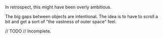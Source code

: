 In retrospect, this might have been overly ambitious. 

The big gaps between objects are intentional. The idea is to have to scroll a bit and get a sort of "the vastness of outer space" feel. 

// TODO
// Incomplete. 
